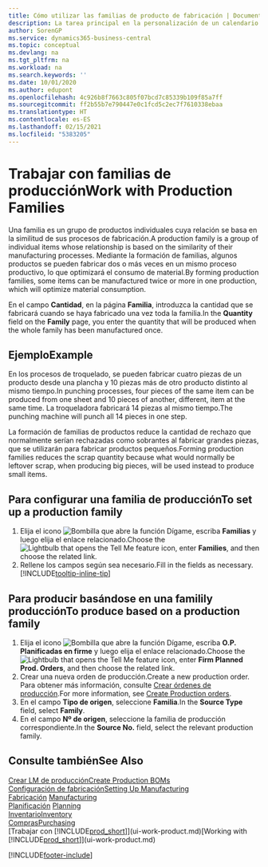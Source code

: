 ```yaml
---
title: Cómo utilizar las familias de producto de fabricación | Documentos de Microsoft
description: La tarea principal en la personalización de un calendario base para su empresa, o uno de sus socios comerciales, es cambiar el estado de los días laborables y días no laborables.
author: SorenGP
ms.service: dynamics365-business-central
ms.topic: conceptual
ms.devlang: na
ms.tgt_pltfrm: na
ms.workload: na
ms.search.keywords: ''
ms.date: 10/01/2020
ms.author: edupont
ms.openlocfilehash: 4c926b8f7663c805f07bcd7c85339b109f85a7ff
ms.sourcegitcommit: ff2b55b7e790447e0c1fcd5c2ec7f7610338ebaa
ms.translationtype: HT
ms.contentlocale: es-ES
ms.lasthandoff: 02/15/2021
ms.locfileid: "5383205"
---
```

# <a name="work-with-production-families"></a><span data-ttu-id="e2989-103">Trabajar con familias de producción</span><span class="sxs-lookup"><span data-stu-id="e2989-103">Work with Production Families</span></span>
<span data-ttu-id="e2989-104">Una familia es un grupo de productos individuales cuya relación se basa en la similitud de sus procesos de fabricación.</span><span class="sxs-lookup"><span data-stu-id="e2989-104">A production family is a group of individual items whose relationship is based on the similarity of their manufacturing processes.</span></span> <span data-ttu-id="e2989-105">Mediante la formación de familias, algunos productos se pueden fabricar dos o más veces en un mismo proceso productivo, lo que optimizará el consumo de material.</span><span class="sxs-lookup"><span data-stu-id="e2989-105">By forming production families, some items can be manufactured twice or more in one production, which will optimize material consumption.</span></span>

<span data-ttu-id="e2989-106">En el campo **Cantidad**, en la página **Familia**, introduzca la cantidad que se fabricará cuando se haya fabricado una vez toda la familia.</span><span class="sxs-lookup"><span data-stu-id="e2989-106">In the **Quantity** field on the **Family** page, you enter the quantity that will be produced when the whole family has been manufactured once.</span></span>

## <a name="example"></a><span data-ttu-id="e2989-107">Ejemplo</span><span class="sxs-lookup"><span data-stu-id="e2989-107">Example</span></span>
<span data-ttu-id="e2989-108">En los procesos de troquelado, se pueden fabricar cuatro piezas de un producto desde una plancha y 10 piezas más de otro producto distinto al mismo tiempo.</span><span class="sxs-lookup"><span data-stu-id="e2989-108">In punching processes, four pieces of the same item can be produced from one sheet and 10 pieces of another, different, item at the same time.</span></span> <span data-ttu-id="e2989-109">La troqueladora fabricará 14 piezas al mismo tiempo.</span><span class="sxs-lookup"><span data-stu-id="e2989-109">The punching machine will punch all 14 pieces in one step.</span></span>

<span data-ttu-id="e2989-110">La formación de familias de productos reduce la cantidad de rechazo que normalmente serían rechazadas como sobrantes al fabricar grandes piezas, que se utilizarán para fabricar productos pequeños.</span><span class="sxs-lookup"><span data-stu-id="e2989-110">Forming production families reduces the scrap quantity because what would normally be leftover scrap, when producing big pieces, will be used instead to produce small items.</span></span>

## <a name="to-set-up-a-production-family"></a><span data-ttu-id="e2989-111">Para configurar una familia de producción</span><span class="sxs-lookup"><span data-stu-id="e2989-111">To set up a production family</span></span>
1. <span data-ttu-id="e2989-112">Elija el icono ![Bombilla que abre la función Dígame](media/ui-search/search_small.png "Dígame qué desea hacer"), escriba **Familias** y luego elija el enlace relacionado.</span><span class="sxs-lookup"><span data-stu-id="e2989-112">Choose the ![Lightbulb that opens the Tell Me feature](media/ui-search/search_small.png "Tell me what you want to do") icon, enter **Families**, and then choose the related link.</span></span>
2. <span data-ttu-id="e2989-113">Rellene los campos según sea necesario.</span><span class="sxs-lookup"><span data-stu-id="e2989-113">Fill in the fields as necessary.</span></span> [!INCLUDE[tooltip-inline-tip](includes/tooltip-inline-tip_md.md)]

## <a name="to-produce-based-on-a-production-family"></a><span data-ttu-id="e2989-114">Para producir basándose en una familily producción</span><span class="sxs-lookup"><span data-stu-id="e2989-114">To produce based on a production family</span></span>
1. <span data-ttu-id="e2989-115">Elija el icono ![Bombilla que abre la función Dígame](media/ui-search/search_small.png "Dígame qué desea hacer"), escriba **O.P. Planificadas en firme** y luego elija el enlace relacionado.</span><span class="sxs-lookup"><span data-stu-id="e2989-115">Choose the ![Lightbulb that opens the Tell Me feature](media/ui-search/search_small.png "Tell me what you want to do") icon, enter **Firm Planned Prod. Orders**, and then choose the related link.</span></span>
2. <span data-ttu-id="e2989-116">Crear una nueva orden de producción.</span><span class="sxs-lookup"><span data-stu-id="e2989-116">Create a new production order.</span></span> <span data-ttu-id="e2989-117">Para obtener más información, consulte [Crear órdenes de producción](production-how-to-create-production-orders.md).</span><span class="sxs-lookup"><span data-stu-id="e2989-117">For more information, see [Create Production orders](production-how-to-create-production-orders.md).</span></span>
3. <span data-ttu-id="e2989-118">En el campo **Tipo de origen**, seleccione **Familia**.</span><span class="sxs-lookup"><span data-stu-id="e2989-118">In the **Source Type** field, select **Family**.</span></span>  
4. <span data-ttu-id="e2989-119">En el campo **Nº de origen**, seleccione la familia de producción correspondiente.</span><span class="sxs-lookup"><span data-stu-id="e2989-119">In the **Source No.** field, select the relevant production family.</span></span>

## <a name="see-also"></a><span data-ttu-id="e2989-120">Consulte también</span><span class="sxs-lookup"><span data-stu-id="e2989-120">See Also</span></span>
[<span data-ttu-id="e2989-121">Crear LM de producción</span><span class="sxs-lookup"><span data-stu-id="e2989-121">Create Production BOMs</span></span>](production-how-to-create-production-boms.md)  
[<span data-ttu-id="e2989-122">Configuración de fabricación</span><span class="sxs-lookup"><span data-stu-id="e2989-122">Setting Up Manufacturing</span></span>](production-configure-production-processes.md)  
<span data-ttu-id="e2989-123">[Fabricación](production-manage-manufacturing.md)  </span><span class="sxs-lookup"><span data-stu-id="e2989-123">[Manufacturing](production-manage-manufacturing.md)  </span></span>  
<span data-ttu-id="e2989-124">[Planificación](production-planning.md) </span><span class="sxs-lookup"><span data-stu-id="e2989-124">[Planning](production-planning.md) </span></span>  
[<span data-ttu-id="e2989-125">Inventario</span><span class="sxs-lookup"><span data-stu-id="e2989-125">Inventory</span></span>](inventory-manage-inventory.md)  
[<span data-ttu-id="e2989-126">Compras</span><span class="sxs-lookup"><span data-stu-id="e2989-126">Purchasing</span></span>](purchasing-manage-purchasing.md)  
<span data-ttu-id="e2989-127">[Trabajar con [!INCLUDE[prod_short](includes/prod_short.md)]](ui-work-product.md)</span><span class="sxs-lookup"><span data-stu-id="e2989-127">[Working with [!INCLUDE[prod_short](includes/prod_short.md)]](ui-work-product.md)</span></span>


[!INCLUDE[footer-include](includes/footer-banner.md)]